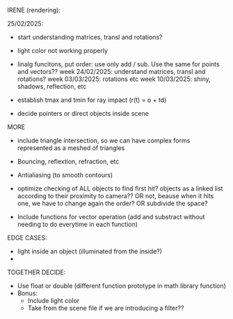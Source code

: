 IRENE (rendering):

25/02/2025:
- start understanding matrices, transl and rotations?
- light color not working properly

- linalg funcitons, put order: use only add / sub. Use the same for points and vectors??
week 24/02/2025: understand matrices, transl and rotations?
week 03/03/2025: rotations etc
week 10/03/2025: shiny, shadows, reflection, etc

- establish tmax and tmin for ray impact (r(t) = o + td)
- decide pointers or direct objects inside scene

MORE
- include triangle intersection, so we can have complex forms represented as a meshed of triangles
- Bouncing, reflextion, refraction, etc
- Antialiasing (to smooth contours)
- optimize checking of ALL objects to find first hit? objects as a linked list according to their proximity to camera?? OR not, beause when it hits one, we have to change again the order? OR subdivide the space?

- Include functions for vector operation (add and substract without needing to do everytime in each function)

EDGE CASES:
- light inside an object (illuminated from the inside?)
- 


TOGETHER DECIDE:
- Use float or double (different function prototype in math library function)
- Bonus:
	- Include light color
	- Take from the scene file if we are introducing a filter??
